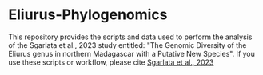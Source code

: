 # Eliurus-Phylogenomics

This repository provides the scripts and data used to perform the analysis of the Sgarlata et al., 2023 study entitled: "The Genomic Diversity of the Eliurus genus in northern Madagascar with a Putative New Species".
If you use these scripts or workflow, please cite [Sgarlata et al., 2023](https://www.biorxiv.org/content/10.1101/2022.10.21.513246v1) 
